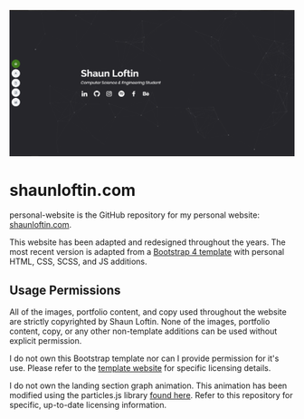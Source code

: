 ![Banner](assets/img/portfolio/covers/personal-website-cover.PNG)


# shaunloftin.com
personal-website is the GitHub repository for my personal website: [shaunloftin.com](http://shaunloftin.com).

This website has been adapted and redesigned throughout the years. The most recent version is adapted from a [Bootstrap 4 template](https://bootstrapmade.com/free-html-bootstrap-template-my-resume/) with personal HTML, CSS, SCSS, and JS additions. 


## Usage Permissions
All of the images, portfolio content, and copy used throughout the website are strictly copyrighted by Shaun Loftin. None of the images, portfolio content, copy, or any other non-template additions can be used without explicit permission.

I do not own this Bootstrap template nor can I provide permission for it's use. Please refer to the [template website](https://bootstrapmade.com/free-html-bootstrap-template-my-resume/) for specific licensing details.

I do not own the landing section graph animation. This animation has been modified using the particles.js library [found here](https://github.com/VincentGarreau/particles.js/). Refer to this repository for specific, up-to-date licensing information.
